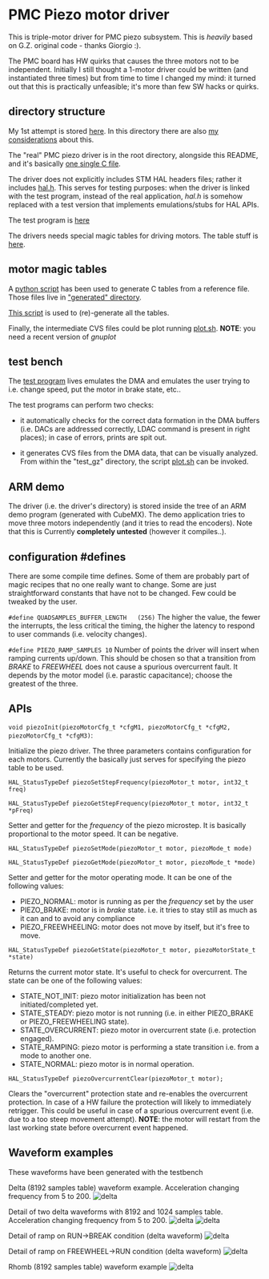 PMC Piezo motor driver
======================

This is triple-motor driver for PMC piezo subsystem. This is *heavily* based on G.Z. original code - thanks Giorgio :).

The PMC board has HW quirks that causes the three motors not to be independent. Initially I still thought a 1-motor driver could be written (and instantiated three times) but from time to time I changed my mind: it turned out that this is practically unfeasible; it's more than few SW hacks or quirks.

directory structure
-------------------

My 1st attempt is stored [here](./old). In this directory there are also [my considerations](old/README.md) about this.

The "real" PMC piezo driver is in the root directory, alongside this README, and it's basically [one single C file](./piezo_gz.c).

The driver does not explicitly includes STM HAL headers files; rather it includes [hal.h](hal.h). This serves for testing purposes: when the driver is linked with the test program, instead of the real application, *hal.h* is somehow replaced with a test version that implements emulations/stubs for HAL APIs.

The test program is [here](./test_gz)

The drivers needs special magic tables for driving motors. The table stuff is [here](./tables).

motor magic tables
------------------

A [python script](./faulhaber_csv_to_c.py) has been used to generate C tables from a reference file. Those files live in ["generated" directory](./tables/generated).

[This script](./gen/sh) is used to (re)-generate all the tables.

Finally, the intermediate CVS files could be plot running [plot.sh](./plot.sh). **NOTE**: you need a recent version of *gnuplot*

test bench
----------

The [test program](./test_gz/piezo_test.c) lives emulates the DMA and emulates the user trying to i.e. change speed, put the motor in brake state, etc..

The test programs can perform two checks:

- it automatically checks for the correct data formation in the DMA buffers (i.e. DACs are addressed correctly, LDAC command is present in right places); in case of errors, prints are spit out.

- it generates CVS files from the DMA data, that can be visually analyzed. From within the "test_gz" directory, the script [plot.sh](./plot.sh) can be invoked.


ARM demo
--------

The driver (i.e. the driver's directory) is stored inside the tree of an ARM demo program (generated with CubeMX).
The demo application tries to move three motors independently (and it tries to read the encoders). Note that this is Currently **completely untested** (however it compiles..).


configuration #defines
----------------------

There are some compile time defines. Some of them are probably part of magic recipes that no one really want to change. Some are just straightforward constants that have not to be changed. Few could be tweaked by the user.

`#define QUADSAMPLES_BUFFER_LENGTH   (256)`
The higher the value, the fewer the interrupts, the less critical the timing, the higher the latency to respond to user commands (i.e. velocity changes).

`#define PIEZO_RAMP_SAMPLES 10`
Number of points the driver will insert when ramping currents up/down. This should be chosen so that a transition from *BRAKE* to *FREEWHEEL* does not cause a spurious overcurrent fault. It depends by the motor model (i.e. parastic capacitance); choose the greatest of the three.

APIs
----

`void piezoInit(piezoMotorCfg_t *cfgM1, piezoMotorCfg_t *cfgM2, piezoMotorCfg_t *cfgM3)`:

Initialize the piezo driver. The three parameters contains configuration for each motors. Currently
the basically just serves for specifying the piezo table to be used.

`HAL_StatusTypeDef piezoSetStepFrequency(piezoMotor_t motor, int32_t freq)`

`HAL_StatusTypeDef piezoGetStepFrequency(piezoMotor_t motor, int32_t *pFreq)`

Setter and getter for the *frequency* of the piezo microstep. It is basically proportional to the motor speed.
It can be negative.

`HAL_StatusTypeDef piezoSetMode(piezoMotor_t motor, piezoMode_t mode)`

`HAL_StatusTypeDef piezoGetMode(piezoMotor_t motor, piezoMode_t *mode)`

Setter and getter for the motor operating mode. It can be one of the following values:

 - PIEZO_NORMAL: motor is running as per the *frequency* set by the user
 - PIEZO_BRAKE: motor is in *brake* state. i.e. it tries to stay still as much as it can and to avoid any compliance
 - PIEZO_FREEWHEELING: motor does not move by itself, but it's free to move.


`HAL_StatusTypeDef piezoGetState(piezoMotor_t motor, piezoMotorState_t *state)`

Returns the current motor state. It's useful to check for overcurrent. The state can be one of the following values:

 - STATE_NOT_INIT: piezo motor initialization has been not initiated/completed yet.
 - STATE_STEADY: piezo motor is not running (i.e. in either PIEZO_BRAKE or PIEZO_FREEWHEELING state).
 - STATE_OVERCURRENT: piezo motor in overcurrent state (i.e. protection engaged).
 - STATE_RAMPING: piezo motor is performing a state transition i.e. from a mode to another one.
 - STATE_NORMAL: piezo motor is in normal operation.

`HAL_StatusTypeDef piezoOvercurrentClear(piezoMotor_t motor);`

Clears the "overcurrent" protection state and re-enables the overcurrent protection.
In case of a HW failure the protection will likely to immediately retrigger.
This could be useful in case of a spurious overcurrent event (i.e. due to a too steep movement attempt).
**NOTE**: the motor will restart from the last working state before overcurrent event happened.

Waveform examples
-----------------

These waveforms have been generated with the testbench

Delta (8192 samples table) waveform example. Acceleration changing frequency from 5 to 200.
![delta](./pics/delta8192.png)


Detail of two delta waveforms with 8192 and 1024 samples table. Acceleration changing frequency from 5 to 200.
![delta](./pics/delta8192.png)
![delta](./pics/delta1024.png)

Detail of ramp on RUN->BREAK condition (delta waveform)
![delta](./pics/ramp.png)

Detail of ramp on FREEWHEEL->RUN condition (delta waveform)
![delta](./pics/ramp2.png)

Rhomb (8192 samples table) waveform example
![delta](./pics/rhomb.png)
